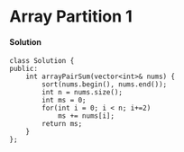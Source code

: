 # Array Partition 1

#### Solution

```
class Solution {
public:
    int arrayPairSum(vector<int>& nums) {
        sort(nums.begin(), nums.end());
        int n = nums.size();
        int ms = 0;
        for(int i = 0; i < n; i+=2)
            ms += nums[i];
        return ms;
    }
};
```

